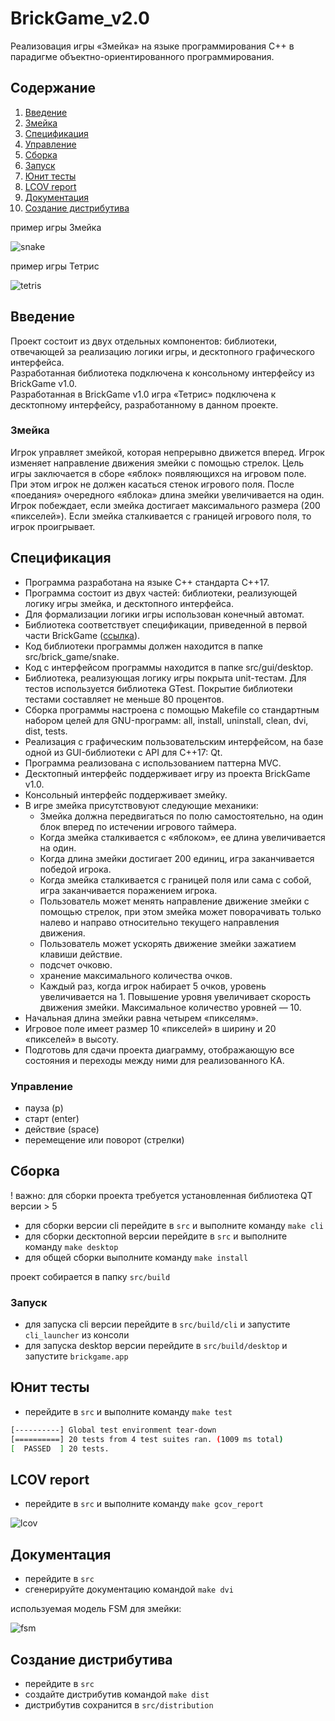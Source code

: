 # BrickGame_v2.0

Реализовация игры «Змейка» на языке программирования С++ в парадигме объектно-ориентированного программирования.

## Содержание

1. [Введение](#введение)
2. [Змейка](#змейка)
3. [Спецификация](#спецификация)
4. [Управление](#управление)
5. [Сборка](#сборка)
6. [Запуск](#запуск)
7. [Юнит тесты](#юнит-тесты)
8. [LCOV report](#lcov-report)
9. [Документация](#документация)
10. [Создание дистрибутива](#создание-дистрибутива)

пример игры Змейка

![snake](misc/snake.gif)

пример игры Тетрис

![tetris](misc/tetris.gif)

## Введение

Проект состоит из двух отдельных компонентов: библиотеки, отвечающей за реализацию логики игры, и десктопного графического интерфейса.  
Разработанная библиотека подключена к консольному интерфейсу из BrickGame v1.0.  
Разработанная в BrickGame v1.0 игра «Тетрис» подключена к десктопному интерфейсу, разработанному в данном проекте.  

### Змейка

Игрок управляет змейкой, которая непрерывно движется вперед. Игрок изменяет направление движения змейки с помощью стрелок. Цель игры заключается в сборе «яблок» появляющихся на игровом поле. При этом игрок не должен касаться стенок игрового поля. После «поедания» очередного «яблока» длина змейки увеличивается на один. Игрок побеждает, если змейка достигает максимального размера (200 «пикселей»). Если змейка сталкивается с границей игрового поля, то игрок проигрывает.

## Спецификация

- Программа разработана на языке C++ стандарта C++17.
- Программа состоит из двух частей: библиотеки, реализующей логику игры змейка, и десктопного интерфейса.
- Для формализации логики игры использован конечный автомат.
- Библиотека соответствует спецификации, приведенной в первой части BrickGame ([ссылка](materials/library-specification.md)).
- Код библиотеки программы должен находится в папке src/brick_game/snake.
- Код с интерфейсом программы находится в папке src/gui/desktop.
- Библиотека, реализующая логику игры покрыта unit-тестам. Для тестов используется библиотека GTest. Покрытие библиотеки тестами составляет не меньше 80 процентов.
- Сборка программы настроена с помощью Makefile со стандартным набором целей для GNU-программ: all, install, uninstall, clean, dvi, dist, tests.
- Реализация с графическим пользовательским интерфейсом, на базе одной из GUI-библиотеки с API для C++17: Qt.
- Программа реализована с использованием паттерна MVC.
- Десктопный интерфейс поддерживает игру из проекта BrickGame v1.0.
- Консольный интерфейс поддерживает змейку.
- В игре змейка присутствовуют следующие механики:
  - Змейка должна передвигаться по полю самостоятельно, на один блок вперед по истечении игрового таймера.
  - Когда змейка сталкивается с «яблоком», ее длина увеличивается на один.
  - Когда длина змейки достигает 200 единиц, игра заканчивается победой игрока.
  - Когда змейка сталкивается с границей поля или сама с собой, игра заканчивается поражением игрока.
  - Пользователь может менять направление движение змейки с помощью стрелок, при этом змейка может поворачивать только налево и направо относительно текущего направления движения.
  - Пользователь может ускорять движение змейки зажатием клавиши действие.
  - подсчет очковю.
  - хранение максимального количества очков.
  - Каждый раз, когда игрок набирает 5 очков, уровень увеличивается на 1. Повышение уровня увеличивает скорость движения змейки. Максимальное количество уровней — 10.
- Начальная длина змейки равна четырем «пикселям».
- Игровое поле имеет размер 10 «пикселей» в ширину и 20 «пикселей» в высоту.
- Подготовь для сдачи проекта диаграмму, отображающую все состояния и переходы между ними для реализованного КА.

### Управление

- пауза (p)
- старт (enter)
- действие (space)
- перемещение или поворот (стрелки)

## Сборка

! важно: для сборки проекта требуется установленная библиотека QT версии > 5

- для сборки версии cli перейдите в `src` и выполните команду `make cli`
- для сборки десктопной версии перейдите в `src` и выполните команду `make desktop`
- для общей сборки выполните команду `make install`

проект собирается в папку `src/build`

### Запуск

- для запуска cli версии перейдите в `src/build/cli` и запустите `cli_launcher` из консоли
- для запуска desktop версии перейдите в `src/build/desktop` и запустите `brickgame.app`

## Юнит тесты

- перейдите в `src` и выполните команду `make test`

```bash
[----------] Global test environment tear-down
[==========] 20 tests from 4 test suites ran. (1009 ms total)
[  PASSED  ] 20 tests.
```

## LCOV report

- перейдите в `src` и выполните команду `make gcov_report`

![lcov](misc/lcov.png)

## Документация

- перейдите в `src`
- сгенерируйте документацию командой `make dvi`

используемая модель FSM для змейки:

![fsm](src/docs/snake_fsm_scheme.jpg)

## Создание дистрибутива

- перейдите в `src`
- создайте дистрибутив командой `make dist`
- дистрибутив сохранится в `src/distribution`
